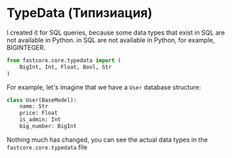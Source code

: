 # TypeData (Типизиация)

I created it for SQL queries, because some data types that exist in SQL are not available in Python.
in SQL are not available in Python, for example, BIGINTEGER.

```python
from fastcore.core.typedata import (
    BigInt, Int, Float, Bool, Str
)
```

For example, let's imagine that we have a `User` database structure:
```python
class User(BaseModel):
    name: Str
    price: Float
    is_admin: Int
    big_number: BigInt
```

Nothing much has changed, you can see the actual data types in the `fastcore.core.typedata` file